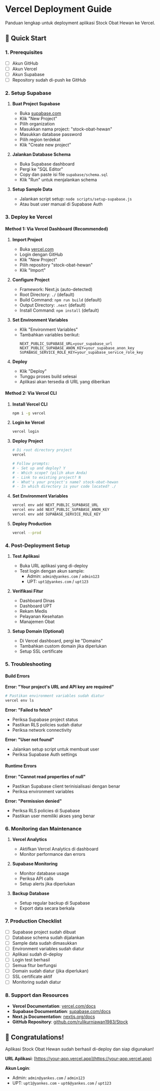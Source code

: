 # Vercel Deployment Guide

Panduan lengkap untuk deployment aplikasi Stock Obat Hewan ke Vercel.

## 🚀 Quick Start

### 1. Prerequisites
- [ ] Akun GitHub
- [ ] Akun Vercel
- [ ] Akun Supabase
- [ ] Repository sudah di-push ke GitHub

### 2. Setup Supabase
1. **Buat Project Supabase**
   - Buka [supabase.com](https://supabase.com)
   - Klik "New Project"
   - Pilih organization
   - Masukkan nama project: "stock-obat-hewan"
   - Masukkan database password
   - Pilih region terdekat
   - Klik "Create new project"

2. **Jalankan Database Schema**
   - Buka Supabase dashboard
   - Pergi ke "SQL Editor"
   - Copy dan paste isi file `supabase/schema.sql`
   - Klik "Run" untuk menjalankan schema

3. **Setup Sample Data**
   - Jalankan script setup: `node scripts/setup-supabase.js`
   - Atau buat user manual di Supabase Auth

### 3. Deploy ke Vercel

#### Method 1: Via Vercel Dashboard (Recommended)

1. **Import Project**
   - Buka [vercel.com](https://vercel.com)
   - Login dengan GitHub
   - Klik "New Project"
   - Pilih repository "stock-obat-hewan"
   - Klik "Import"

2. **Configure Project**
   - Framework: Next.js (auto-detected)
   - Root Directory: `./` (default)
   - Build Command: `npm run build` (default)
   - Output Directory: `.next` (default)
   - Install Command: `npm install` (default)

3. **Set Environment Variables**
   - Klik "Environment Variables"
   - Tambahkan variables berikut:
     ```
     NEXT_PUBLIC_SUPABASE_URL=your_supabase_url
     NEXT_PUBLIC_SUPABASE_ANON_KEY=your_supabase_anon_key
     SUPABASE_SERVICE_ROLE_KEY=your_supabase_service_role_key
     ```

4. **Deploy**
   - Klik "Deploy"
   - Tunggu proses build selesai
   - Aplikasi akan tersedia di URL yang diberikan

#### Method 2: Via Vercel CLI

1. **Install Vercel CLI**
   ```bash
   npm i -g vercel
   ```

2. **Login ke Vercel**
   ```bash
   vercel login
   ```

3. **Deploy Project**
   ```bash
   # Di root directory project
   vercel
   
   # Follow prompts:
   # - Set up and deploy? Y
   # - Which scope? (pilih akun Anda)
   # - Link to existing project? N
   # - What's your project's name? stock-obat-hewan
   # - In which directory is your code located? ./
   ```

4. **Set Environment Variables**
   ```bash
   vercel env add NEXT_PUBLIC_SUPABASE_URL
   vercel env add NEXT_PUBLIC_SUPABASE_ANON_KEY
   vercel env add SUPABASE_SERVICE_ROLE_KEY
   ```

5. **Deploy Production**
   ```bash
   vercel --prod
   ```

### 4. Post-Deployment Setup

1. **Test Aplikasi**
   - Buka URL aplikasi yang di-deploy
   - Test login dengan akun sample:
     - Admin: `admin@yankes.com` / `admin123`
     - UPT: `upt1@yankes.com` / `upt123`

2. **Verifikasi Fitur**
   - Dashboard Dinas
   - Dashboard UPT
   - Rekam Medis
   - Pelayanan Kesehatan
   - Manajemen Obat

3. **Setup Domain (Optional)**
   - Di Vercel dashboard, pergi ke "Domains"
   - Tambahkan custom domain jika diperlukan
   - Setup SSL certificate

### 5. Troubleshooting

#### Build Errors

**Error: "Your project's URL and API key are required"**
```bash
# Pastikan environment variables sudah diatur
vercel env ls
```

**Error: "Failed to fetch"**
- Periksa Supabase project status
- Pastikan RLS policies sudah diatur
- Periksa network connectivity

**Error: "User not found"**
- Jalankan setup script untuk membuat user
- Periksa Supabase Auth settings

#### Runtime Errors

**Error: "Cannot read properties of null"**
- Pastikan Supabase client terinisialisasi dengan benar
- Periksa environment variables

**Error: "Permission denied"**
- Periksa RLS policies di Supabase
- Pastikan user memiliki akses yang benar

### 6. Monitoring dan Maintenance

1. **Vercel Analytics**
   - Aktifkan Vercel Analytics di dashboard
   - Monitor performance dan errors

2. **Supabase Monitoring**
   - Monitor database usage
   - Periksa API calls
   - Setup alerts jika diperlukan

3. **Backup Database**
   - Setup regular backup di Supabase
   - Export data secara berkala

### 7. Production Checklist

- [ ] Supabase project sudah dibuat
- [ ] Database schema sudah dijalankan
- [ ] Sample data sudah dimasukkan
- [ ] Environment variables sudah diatur
- [ ] Aplikasi sudah di-deploy
- [ ] Login test berhasil
- [ ] Semua fitur berfungsi
- [ ] Domain sudah diatur (jika diperlukan)
- [ ] SSL certificate aktif
- [ ] Monitoring sudah diatur

### 8. Support dan Resources

- **Vercel Documentation**: [vercel.com/docs](https://vercel.com/docs)
- **Supabase Documentation**: [supabase.com/docs](https://supabase.com/docs)
- **Next.js Documentation**: [nextjs.org/docs](https://nextjs.org/docs)
- **GitHub Repository**: [github.com/rulikurniawan1983/Stock](https://github.com/rulikurniawan1983/Stock)

## 🎉 Congratulations!

Aplikasi Stock Obat Hewan sudah berhasil di-deploy dan siap digunakan!

**URL Aplikasi**: [https://your-app.vercel.app](https://your-app.vercel.app)

**Akun Login**:
- Admin: `admin@yankes.com` / `admin123`
- UPT: `upt1@yankes.com` - `upt6@yankes.com` / `upt123`
